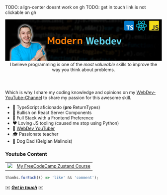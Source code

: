 TODO: align-center doesnt work on gh
TODO: get in touch link is not clickable on gh

<header align="center">
  <img src="channels4_banner.jpg" alt="Banner image"/>
  <span>
    I believe programming is one of the
    <i> most valueable </i>
    skills to improve the way you think about problems.
  </span>
  <p class="spacer"></p>
</header>

Which is why I share my coding knowledge and opinions on my [WebDev-YouTube-Channel](https://youtube.com/NiklasZiermann) to share my passion for this awesome skill.

- 🔐 TypeScript aficionado (**pro** ReturnTypes)
- 🎉 Bullish on React Server Components
- 🥞 Full Stack with a Frontend Preference
- ❤️ Loving JS tooling (caused me stop using Python)
- 🎥 [WebDev YouTuber](https://youtube.com/NiklasZiermann)
- 🎓 Passionate teacher
- 🐶 Dog Dad (Belgian Malinois)

<h3>Youtube Content</h3>
<table>
<!-- YOUTUBE-VIDEOS-LIST:START -->
<!-- YOUTUBE-VIDEOS-LIST:END -->
<tr><td><a href="https://youtu.be/fZPgBnL2x-Q?si=Gpa62PYYu15SqKvT"><img width="140px" src="https://i.ytimg.com/vi/fZPgBnL2x-Q/mqdefault.jpg"></a></td><td><a href="https://youtu.be/fZPgBnL2x-Q?si=Gpa62PYYu15SqKvT">My FreeCodeCamp Zustand Course</a></td></tr>
</table>

```typescript
thanks.forEach(() => 'like' && 'comment');
```

✉️ **_[Get in touch]("https://n-ziermann.com/contact")_** ✉️

